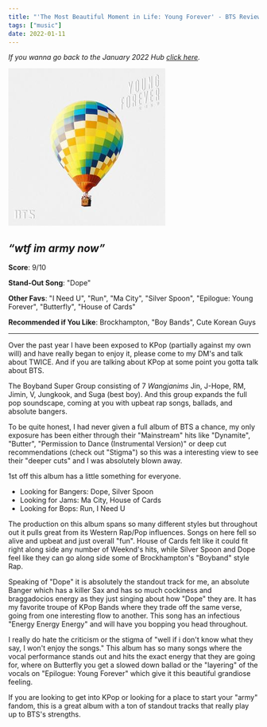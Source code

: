 ```yaml
---
title: "'The Most Beautiful Moment in Life: Young Forever' - BTS Review"
tags: ["music"]
date: 2022-01-11
---
```


_If you wanna go back to the January 2022 Hub
[click here](/posts/album-a-day-jan-2022-intro/)._



![album cover for mikgazer vol. 1](/images/bts-album.jpeg#album)

*“wtf im army now”*
---

**Score**: 9/10

**Stand-Out Song**: "Dope"

**Other Favs**: "I Need U", "Run", "Ma City", "Silver Spoon", "Epilogue: Young Forever", "Butterfly", "House of Cards"

**Recommended if You Like**: Brockhampton, "Boy Bands", Cute Korean Guys

---

Over the past year I have been exposed to KPop (partially against my own will) and have really began to enjoy it, please come to my DM's and talk about TWICE. And if you are talking about KPop at some point you gotta talk about BTS.

The Boyband Super Group consisting of 7 *Wangjanims* Jin, J-Hope, RM, Jimin, V, Jungkook, and Suga (best boy). And this group expands the full pop soundscape, coming at you with upbeat rap songs, ballads, and absolute bangers.

To be quite honest, I had never given a full album of BTS a chance, my only exposure has been either through their "Mainstream" hits like "Dynamite", "Butter", "Permission to Dance (Instrumental Version)" or deep cut recommendations (check out "Stigma") so this was a interesting view to see their "deeper cuts" and I was absolutely blown away.

1st off this album has a little something for everyone.

- Looking for Bangers: Dope, Silver Spoon
- Looking for Jams: Ma City, House of Cards
- Looking for Bops: Run, I Need U

The production on this album spans so many different styles but throughout out it pulls great from its Western Rap/Pop influences. Songs on here fell so alive and upbeat and just overall "fun". House of Cards felt like it could fit right along side any number of Weeknd's hits, while Silver Spoon and Dope feel like they can go along side some of Brockhampton's "Boyband" style Rap.

Speaking of "Dope" it is absolutely the standout track for me, an absolute Banger which has a killer Sax and has so much cockiness and braggadocios energy as they just singing about how "Dope" they are. It has my favorite troupe of KPop Bands where they trade off the same verse, going from one interesting flow to another. This song has an infectious "Energy Energy Energy" and will have you bopping you head throughout. 

I really do hate the criticism or the stigma of "well if i don't know what they say, I won't enjoy the songs." This album has so many songs where the vocal performance stands out and hits the exact energy that they are going for, where on Butterfly you get a slowed down ballad or the "layering" of the vocals on "Epilogue: Young Forever" which give it this beautiful grandiose feeling.

If you are looking to get into KPop or looking for a place to start your "army" fandom, this is a great album with a ton of standout tracks that really play up to BTS's strengths.
